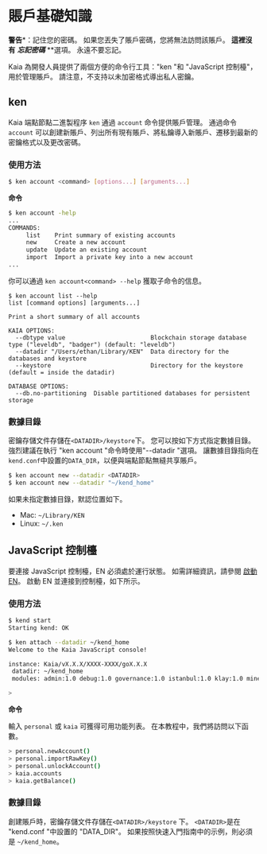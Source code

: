 # 賬戶基礎知識

**警告**\*：記住您的密碼。 如果您丟失了賬戶密碼，您將無法訪問該賬戶。 **這裡沒有** _**忘記密碼**_ \*\*選項。 永遠不要忘記。

Kaia 為開發人員提供了兩個方便的命令行工具："ken "和 "JavaScript 控制檯"，用於管理賬戶。 請注意，不支持以未加密格式導出私人密鑰。

## ken <a id="ken"></a>

Kaia 端點節點二進製程序 `ken` 通過 `account` 命令提供賬戶管理。 通過命令 `account` 可以創建新賬戶、列出所有現有賬戶、將私鑰導入新賬戶、遷移到最新的密鑰格式以及更改密碼。

### 使用方法<a id="usage"></a>

```bash
$ ken account <command> [options...] [arguments...]
```

**命令**

```bash
$ ken account -help
...
COMMANDS:
     list    Print summary of existing accounts
     new     Create a new account
     update  Update an existing account
     import  Import a private key into a new account
...
```

你可以通過 `ken account<command> --help` 獲取子命令的信息。

```text
$ ken account list --help
list [command options] [arguments...]

Print a short summary of all accounts

KAIA OPTIONS:
  --dbtype value                        Blockchain storage database type ("leveldb", "badger") (default: "leveldb")
  --datadir "/Users/ethan/Library/KEN"  Data directory for the databases and keystore
  --keystore                            Directory for the keystore (default = inside the datadir)

DATABASE OPTIONS:
  --db.no-partitioning  Disable partitioned databases for persistent storage
```

### 數據目錄<a id="data-directory"></a>

密鑰存儲文件存儲在`<DATADIR>/keystore`下。 您可以按如下方式指定數據目錄。 強烈建議在執行 "ken account "命令時使用"--datadir "選項。 讓數據目錄指向在`kend.conf`中設置的`DATA_DIR`，以便與端點節點無縫共享賬戶。

```bash
$ ken account new --datadir <DATADIR>
$ ken account new --datadir "~/kend_home"
```

如果未指定數據目錄，默認位置如下。

- Mac: `~/Library/KEN`
- Linux: `~/.ken`

## JavaScript 控制檯<a id="javascript-console"></a>

要連接 JavaScript 控制檯，EN 必須處於運行狀態。 如需詳細資訊，請參閱 [啟動 EN](../../../nodes/endpoint-node/install-endpoint-nodes.md#startup-the-en)。 啟動 EN 並連接到控制檯，如下所示。

### 使用方法<a id="usage"></a>

```bash
$ kend start
Starting kend: OK

$ ken attach --datadir ~/kend_home
Welcome to the Kaia JavaScript console!

instance: Kaia/vX.X.X/XXXX-XXXX/goX.X.X
 datadir: ~/kend_home
 modules: admin:1.0 debug:1.0 governance:1.0 istanbul:1.0 klay:1.0 miner:1.0 net:1.0 personal:1.0 rpc:1.0 txpool:1.0

>
```

**命令**

輸入 `personal` 或 `kaia` 可獲得可用功能列表。 在本教程中，我們將訪問以下函數。

```bash
> personal.newAccount()
> personal.importRawKey()
> personal.unlockAccount()
> kaia.accounts
> kaia.getBalance()
```

### 數據目錄<a id="data-directory"></a>

創建賬戶時，密鑰存儲文件存儲在`<DATADIR>/keystore` 下。 `<DATADIR>`是在 "kend.conf "中設置的 "DATA_DIR"。 如果按照快速入門指南中的示例，則必須是 `~/kend_home`。